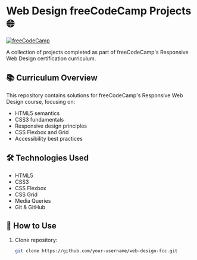 # Web Design freeCodeCamp Projects 🌐

[![freeCodeCamp](https://img.shields.io/badge/freeCodeCamp-Responsive%20Web%20Design%20Certification-0A0A23?style=flat&logo=freecodecamp)](https://www.freecodecamp.org/learn/2022/responsive-web-design/)

A collection of projects completed as part of freeCodeCamp's Responsive Web Design certification curriculum.

## 📚 Curriculum Overview
This repository contains solutions for freeCodeCamp's Responsive Web Design course, focusing on:
- HTML5 semantics
- CSS3 fundamentals
- Responsive design principles
- CSS Flexbox and Grid
- Accessibility best practices


## 🛠️ Technologies Used
- HTML5
- CSS3
- CSS Flexbox
- CSS Grid
- Media Queries
- Git & GitHub

## 📝 How to Use
1. Clone repository:
   ```bash
   git clone https://github.com/your-username/web-design-fcc.git
